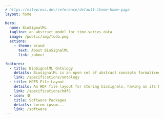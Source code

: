 ```yaml
---
# https://vitepress.dev/reference/default-theme-home-page
layout: home

hero:
  name: BioSignalML
  tagline: an abstract model for time-series data
  image: /public/img/todo.png
  actions:
    - theme: brand
      text: About BioSignalML
      link: /about

features:
  - title: BioSignalML Ontology
    details: BiosignalML is an open set of abstract concepts formalised as an ontology.
    link: /specifications/ontology
  - title: HDF5 File Layout
    details: An HDF file layout for storing biosignals, having as its basis the BioSignalM abstract model.
    link: /specifications/hdf5
  - icon: 🛠️
    title: Software Packages
    details: Lorem ipsum...
    link: /software
---
```


